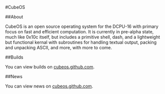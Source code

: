 #CubeOS

##About

CubeOS is an open source operating system for the DCPU-16 with primary focus on fast and efficient computation. It is currently in pre-alpha state, much like 0x10c itself, but includes a primitive shell, dash, and a lightweight but functional kernal with subroutines for handling textual output, packing and unpacking ASCII, and more, with more to come.

##Builds

You can view builds on [cubeos.github.com](http://cubeos.github.com/).

##News

You can view news on [cubeos.github.com](http://cubeos.github.com/).